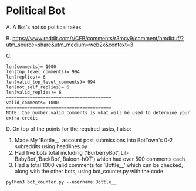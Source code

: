 # Political Bot

A. A Bot's not so political takes

B. https://www.reddit.com/r/CFB/comments/r3mcy9/comment/hmdktuf/?utm_source=share&utm_medium=web2x&context=3

C. 
```
len(comments)= 1000
len(top_level_comments)= 994
len(replies)= 6
len(valid_top_level_comments)= 994
len(not_self_replies)= 6
len(valid_replies)= 6
========================================
valid_comments= 1000
========================================
NOTE: the number valid_comments is what will be used to determine your extra credit
```

D. On top of the points for the required tasks, I also: 
1. Made My 'Bottle__' account post submissions into BotTown's 0-2 subreddits using headlines.py
2. Had five bots total including ('BurberryBot','Lil-BabyBot','BackBot','Baloon-hOT') which had over 500 comments each
3. Had a total 1000 valid comments for 'Bottle__' which can be checked, along with the other bots, using bot_counter.py with the code 
```
python3 bot_counter.py --username Bottle__
```
